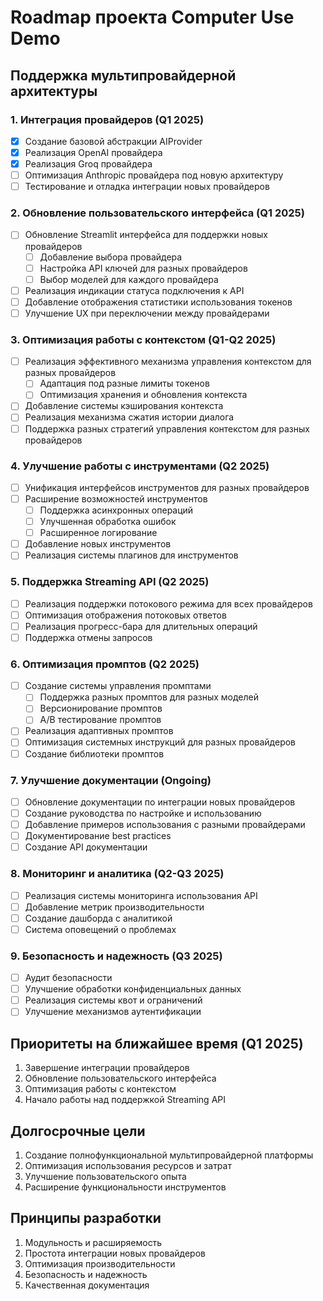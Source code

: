 # Roadmap проекта Computer Use Demo

## Поддержка мультипровайдерной архитектуры

### 1. Интеграция провайдеров (Q1 2025)
- [x] Создание базовой абстракции AIProvider
- [x] Реализация OpenAI провайдера
- [x] Реализация Groq провайдера
- [ ] Оптимизация Anthropic провайдера под новую архитектуру
- [ ] Тестирование и отладка интеграции новых провайдеров

### 2. Обновление пользовательского интерфейса (Q1 2025)
- [ ] Обновление Streamlit интерфейса для поддержки новых провайдеров
  - [ ] Добавление выбора провайдера
  - [ ] Настройка API ключей для разных провайдеров
  - [ ] Выбор моделей для каждого провайдера
- [ ] Реализация индикации статуса подключения к API
- [ ] Добавление отображения статистики использования токенов
- [ ] Улучшение UX при переключении между провайдерами

### 3. Оптимизация работы с контекстом (Q1-Q2 2025)
- [ ] Реализация эффективного механизма управления контекстом для разных провайдеров
  - [ ] Адаптация под разные лимиты токенов
  - [ ] Оптимизация хранения и обновления контекста
- [ ] Добавление системы кэширования контекста
- [ ] Реализация механизма сжатия истории диалога
- [ ] Поддержка разных стратегий управления контекстом для разных провайдеров

### 4. Улучшение работы с инструментами (Q2 2025)
- [ ] Унификация интерфейсов инструментов для разных провайдеров
- [ ] Расширение возможностей инструментов
  - [ ] Поддержка асинхронных операций
  - [ ] Улучшенная обработка ошибок
  - [ ] Расширенное логирование
- [ ] Добавление новых инструментов
- [ ] Реализация системы плагинов для инструментов

### 5. Поддержка Streaming API (Q2 2025)
- [ ] Реализация поддержки потокового режима для всех провайдеров
- [ ] Оптимизация отображения потоковых ответов
- [ ] Реализация прогресс-бара для длительных операций
- [ ] Поддержка отмены запросов

### 6. Оптимизация промптов (Q2 2025)
- [ ] Создание системы управления промптами
  - [ ] Поддержка разных промптов для разных моделей
  - [ ] Версионирование промптов
  - [ ] A/B тестирование промптов
- [ ] Реализация адаптивных промптов
- [ ] Оптимизация системных инструкций для разных провайдеров
- [ ] Создание библиотеки промптов

### 7. Улучшение документации (Ongoing)
- [ ] Обновление документации по интеграции новых провайдеров
- [ ] Создание руководства по настройке и использованию
- [ ] Добавление примеров использования с разными провайдерами
- [ ] Документирование best practices
- [ ] Создание API документации

### 8. Мониторинг и аналитика (Q2-Q3 2025)
- [ ] Реализация системы мониторинга использования API
- [ ] Добавление метрик производительности
- [ ] Создание дашборда с аналитикой
- [ ] Система оповещений о проблемах

### 9. Безопасность и надежность (Q3 2025)
- [ ] Аудит безопасности
- [ ] Улучшение обработки конфиденциальных данных
- [ ] Реализация системы квот и ограничений
- [ ] Улучшение механизмов аутентификации

## Приоритеты на ближайшее время (Q1 2025)

1. Завершение интеграции провайдеров
2. Обновление пользовательского интерфейса
3. Оптимизация работы с контекстом
4. Начало работы над поддержкой Streaming API

## Долгосрочные цели

1. Создание полнофункциональной мультипровайдерной платформы
2. Оптимизация использования ресурсов и затрат
3. Улучшение пользовательского опыта
4. Расширение функциональности инструментов

## Принципы разработки

1. Модульность и расширяемость
2. Простота интеграции новых провайдеров
3. Оптимизация производительности
4. Безопасность и надежность
5. Качественная документация